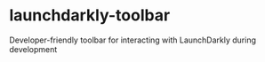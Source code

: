 # launchdarkly-toolbar
Developer-friendly toolbar for interacting with LaunchDarkly during development
